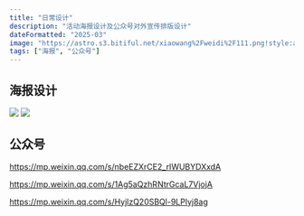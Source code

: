 ```yaml
---
title: "日常设计"
description: "活动海报设计及公众号对外宣传排版设计"
dateFormatted: "2025-03"
image: "https://astro.s3.bitiful.net/xiaowang%2Fweidi%2F111.png!style:about"
tags: ["海报", "公众号"]
---     
```

## 海报设计
![](https://astro.s3.bitiful.net/xiaowang%2Fweidi%2F%E5%9B%BE%E7%89%87%2016.png!style:about)
![](https://astro.s3.bitiful.net/xiaowang%2Fweidi%2F%E5%9B%BE%E7%89%87%2017.png!style:about)

## 公众号
https://mp.weixin.qq.com/s/nbeEZXrCE2_rIWUBYDXxdA

https://mp.weixin.qq.com/s/1Ag5aQzhRNtrGcaL7VjojA

https://mp.weixin.qq.com/s/HyjlzQ20SBQl-9LPlyj8ag